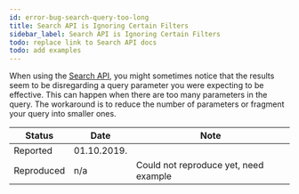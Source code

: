 ```yaml
---
id: error-bug-search-query-too-long
title: Search API is Ignoring Certain Filters
sidebar_label: Search API is Ignoring Certain Filters
todo: replace link to Search API docs
todo: add examples
---
```


When using the [Search API](api-search), you might sometimes notice that the results seem to be disregarding a query parameter you were expecting to be effective. This can happen when there are too many parameters in the query. The workaround is to reduce the number of parameters or fragment your query into smaller ones.

|Status|Date|Note|
|------|------|-----|
|Reported|01.10.2019.||
|Reproduced| n/a | Could not reproduce yet, need example|
